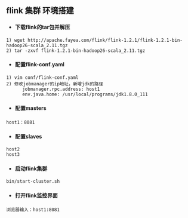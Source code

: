 ## flink 集群 环境搭建
+ #### 下载flink的tar包并解压
```
1) wget http://apache.fayea.com/flink/flink-1.2.1/flink-1.2.1-bin-hadoop26-scala_2.11.tgz
2) tar -zxvf flink-1.2.1-bin-hadoop26-scala_2.11.tgz
```
+ #### 配置flink-conf.yaml
```
1) vim conf/flink-conf.yaml
2) 修改jobmanager的ip地址，新增jdk的路径
      jobmanager.rpc.address: host1
      env.java.home: /usr/local/programs/jdk1.8.0_111
```
+ #### 配置masters
```
host1：8081
```
+ #### 配置slaves
```
host2
host3
```
+ #### 启动flink集群
```
bin/start-cluster.sh
```
+ #### 打开flink监控界面
```
浏览器输入：host1:8081
```
